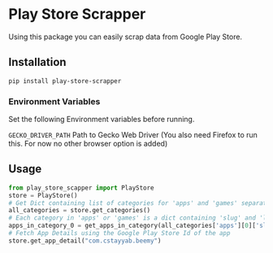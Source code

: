# Play Store Scrapper
Using this package you can easily scrap data from Google Play Store.

## Installation
```
pip install play-store-scrapper
```
### Environment Variables
Set the following Environment variables before running.

`GECKO_DRIVER_PATH` Path to Gecko Web Driver  (You also need Firefox to run this. For now no other browser option is added)

## Usage
```python
from play_store_scapper import PlayStore
store = PlayStore()
# Get Dict containing list of categories for 'apps' and 'games' separately
all_categories = store.get_categories()
# Each category in 'apps' or 'games' is a dict containing 'slug' and 'label' for that category
apps_in_category_0 = get_apps_in_category(all_categories['apps'][0]['slug'])
# Fetch App Details using the Google Play Store Id of the app
store.get_app_detail("com.cstayyab.beemy")
```

